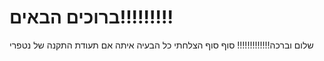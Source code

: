 # ברוכים הבאים!!!!!!!!!
שלום וברכה!!!!!!!!!!!!!
סוף סוף הצלחתי
כל הבעיה איתה אם תעודת התקנה של נטפרי


